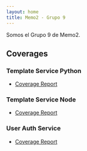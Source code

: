 ```yaml
---
layout: home
title: Memo2 - Grupo 9
---
```


Somos el Grupo 9 de Memo2.

## Coverages

### Template Service Python
- [Coverage Report](/coverages/template-service-python/index.html)

### Template Service Node
- [Coverage Report](/coverages/template-service-js/index.html)

### User Auth Service
- [Coverage Report](/coverages/user-auth/index.html)

